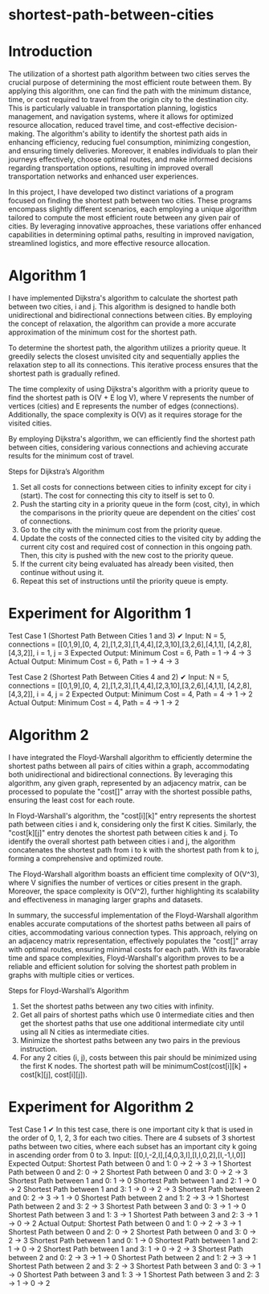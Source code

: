 # shortest-path-between-cities

# Introduction
The utilization of a shortest path algorithm between two cities serves the crucial purpose of determining the most efficient route between them. By applying this algorithm, one can find the path with the minimum distance, time, or cost required to travel from the origin city to the destination city. This is particularly valuable in transportation planning, logistics management, and navigation systems, where it allows for optimized resource allocation, reduced travel time, and cost-effective decision-making. The algorithm's ability to identify the shortest path aids in enhancing efficiency, reducing fuel consumption, minimizing congestion, and ensuring timely deliveries. Moreover, it enables individuals to plan their journeys effectively, choose optimal routes, and make informed decisions regarding transportation options, resulting in improved overall transportation networks and enhanced user experiences.

In this project, I have developed two distinct variations of a program focused on finding the shortest path between two cities. These programs encompass slightly different scenarios, each employing a unique algorithm tailored to compute the most efficient route between any given pair of cities. By leveraging innovative approaches, these variations offer enhanced capabilities in determining optimal paths, resulting in improved navigation, streamlined logistics, and more effective resource allocation.

# Algorithm 1
I have implemented Dijkstra's algorithm to calculate the shortest path between two cities, i and j. This algorithm is designed to handle both unidirectional and bidirectional connections between cities. By employing the concept of relaxation, the algorithm can provide a more accurate approximation of the minimum cost for the shortest path.

To determine the shortest path, the algorithm utilizes a priority queue. It greedily selects the closest unvisited city and sequentially applies the relaxation step to all its connections. This iterative process ensures that the shortest path is gradually refined.

The time complexity of using Dijkstra's algorithm with a priority queue to find the shortest path is O(V + E log V), where V represents the number of vertices (cities) and E represents the number of edges (connections). Additionally, the space complexity is O(V) as it requires storage for the visited cities.

By employing Dijkstra's algorithm, we can efficiently find the shortest path between cities, considering various connections and achieving accurate results for the minimum cost of travel.

Steps for Dijkstra’s Algorithm
1. Set all costs for connections between cities to infinity except for city i (start). The
cost for connecting this city to itself is set to 0.
2. Push the starting city in a priority queue in the form (cost, city), in which the
comparisons in the priority queue are dependent on the cities’ cost of connections.
3. Go to the city with the minimum cost from the priority queue.
4. Update the costs of the connected cities to the visited city by adding the current
city cost and required cost of connection in this ongoing path. Then, this city is
pushed with the new cost to the priority queue.
5. If the current city being evaluated has already been visited, then continue without
using it.
6. Repeat this set of instructions until the priority queue is empty.

# Experiment for Algorithm 1
Test Case 1 (Shortest Path Between Cities 1 and 3) ✔
Input: N = 5,  connections = [[0,1,9],[0, 4, 2],[1,2,3],[1,4,4],[2,3,10],[3,2,6],[4,1,1], [4,2,8],[4,3,2]], i = 1, j = 3
Expected Output:
Minimum Cost = 6, Path = 1 -> 4 -> 3 
Actual Output: 
Minimum Cost = 6, Path = 1 -> 4 -> 3 

Test Case 2 (Shortest Path Between Cities 4 and 2) ✔
Input: N = 5,  connections = [[0,1,9],[0, 4, 2],[1,2,3],[1,4,4],[2,3,10],[3,2,6],[4,1,1], [4,2,8],[4,3,2]], i = 4, j = 2
Expected Output:
Minimum Cost = 4, Path = 4 -> 1 -> 2 
Actual Output: 
Minimum Cost = 4, Path = 4 -> 1 -> 2 

# Algorithm 2
I have integrated the Floyd-Warshall algorithm to efficiently determine the shortest paths between all pairs of cities within a graph, accommodating both unidirectional and bidirectional connections. By leveraging this algorithm, any given graph, represented by an adjacency matrix, can be processed to populate the "cost[]" array with the shortest possible paths, ensuring the least cost for each route.

In Floyd-Warshall's algorithm, the "cost[i][k]" entry represents the shortest path between cities i and k, considering only the first K cities. Similarly, the "cost[k][j]" entry denotes the shortest path between cities k and j. To identify the overall shortest path between cities i and j, the algorithm concatenates the shortest path from i to k with the shortest path from k to j, forming a comprehensive and optimized route.

The Floyd-Warshall algorithm boasts an efficient time complexity of O(V^3), where V signifies the number of vertices or cities present in the graph. Moreover, the space complexity is O(V^2), further highlighting its scalability and effectiveness in managing larger graphs and datasets.

In summary, the successful implementation of the Floyd-Warshall algorithm enables accurate computations of the shortest paths between all pairs of cities, accommodating various connection types. This approach, relying on an adjacency matrix representation, effectively populates the "cost[]" array with optimal routes, ensuring minimal costs for each path. With its favorable time and space complexities, Floyd-Warshall's algorithm proves to be a reliable and efficient solution for solving the shortest path problem in graphs with multiple cities or vertices.

Steps for Floyd-Warshall’s Algorithm
1. Set the shortest paths between any two cities with infinity.
2. Get all pairs of shortest paths which use 0 intermediate cities and then get the
shortest paths that use one additional intermediate city until using all N cities as
intermediate cities.
3. Minimize the shortest paths between any two pairs in the previous instruction.
4. For any 2 cities (i, j), costs between this pair should be minimized using the first
K nodes. The shortest path will be minimumCost(cost[i][k] + cost[k][j],
cost[i][j]).

# Experiment for Algorithm 2
Test Case 1 ✔
In this test case, there is one important city k that is used in the order of 0, 1, 2, 3 for each
two cities. There are 4 subsets of 3 shortest paths between two cities, where each subset
has an important city k going in ascending order from 0 to 3.
Input: [[0,I,-2,I],[4,0,3,I],[I,I,0,2],[I,-1,I,0]]
Expected Output:
Shortest Path between 0 and 1: 0 -> 2 -> 3 -> 1
Shortest Path between 0 and 2: 0 -> 2
Shortest Path between 0 and 3: 0 -> 2 -> 3
Shortest Path between 1 and 0: 1 -> 0
Shortest Path between 1 and 2: 1 -> 0 -> 2
Shortest Path between 1 and 3: 1 -> 0 -> 2 -> 3
Shortest Path between 2 and 0: 2 -> 3 -> 1 -> 0
Shortest Path between 2 and 1: 2 -> 3 -> 1
Shortest Path between 2 and 3: 2 -> 3
Shortest Path between 3 and 0: 3 -> 1 -> 0
Shortest Path between 3 and 1: 3 -> 1
Shortest Path between 3 and 2: 3 -> 1 -> 0 -> 2
Actual Output: 
Shortest Path between 0 and 1: 0 -> 2 -> 3 -> 1
Shortest Path between 0 and 2: 0 -> 2
Shortest Path between 0 and 3: 0 -> 2 -> 3
Shortest Path between 1 and 0: 1 -> 0
Shortest Path between 1 and 2: 1 -> 0 -> 2
Shortest Path between 1 and 3: 1 -> 0 -> 2 -> 3
Shortest Path between 2 and 0: 2 -> 3 -> 1 -> 0
Shortest Path between 2 and 1: 2 -> 3 -> 1
Shortest Path between 2 and 3: 2 -> 3
Shortest Path between 3 and 0: 3 -> 1 -> 0
Shortest Path between 3 and 1: 3 -> 1
Shortest Path between 3 and 2: 3 -> 1 -> 0 -> 2

